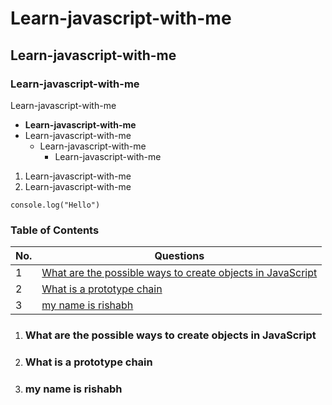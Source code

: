 # Learn-javascript-with-me
## Learn-javascript-with-me
### Learn-javascript-with-me

Learn-javascript-with-me

- **Learn-javascript-with-me**
- Learn-javascript-with-me
    - Learn-javascript-with-me
        - Learn-javascript-with-me
1. Learn-javascript-with-me
2. Learn-javascript-with-me


```
console.log("Hello")
```


### Table of Contents
<!-- TOC_START -->
| No. | Questions |
| --- | --------- |
| 1 | [What are the possible ways to create objects in JavaScript](#what-are-the-possible-ways-to-create-objects-in-javascript) |
| 2 | [What is a prototype chain](#what-is-a-prototype-chain) |
| 3 | [my name is rishabh](#rishabh) |


<!-- TOC_END -->

<!-- QUESTIONS_START -->
1. ### What are the possible ways to create objects in JavaScript
2. ### What is a prototype chain
3. ### my name is rishabh